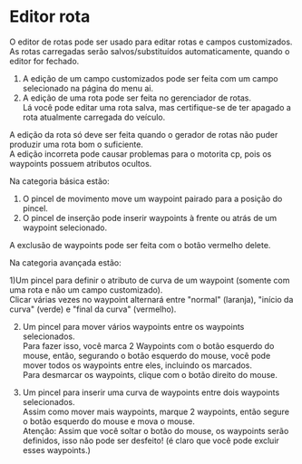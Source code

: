 # Editor rota

  
O editor de rotas pode ser usado para editar rotas e campos customizados.  
As rotas carregadas serão salvos/substituídos automaticamente, quando o editor for fechado.  
  
1) A edição de um campo customizados pode ser feita com um campo selecionado na página do menu ai.  
2) A edição de uma rota pode ser feita no gerenciador de rotas.  
    Lá você pode editar uma rota salva, mas certifique-se de ter apagado a rota atualmente carregada do veículo.  
  
A edição da rota só deve ser feita quando o gerador de rotas não puder produzir uma rota bom o suficiente.  
A edição incorreta pode causar problemas para o motorita cp, pois os waypoints possuem atributos ocultos.  


  
Na categoria básica estão:  

1) O pincel de movimento move um waypoint pairado para a posição do pincel.  
2) O pincel de inserção pode inserir waypoints à frente ou atrás de um waypoint selecionado.  
  
A exclusão de waypoints pode ser feita com o botão vermelho delete.  


  
Na categoria avançada estão:  

1)Um pincel para definir o atributo de curva de um waypoint (somente com uma rota e não um campo customizado).  
Clicar várias vezes no waypoint alternará entre "normal" (laranja), "início da curva" (verde) e "final da curva" (vermelho).  
  
2) Um pincel para mover vários waypoints entre os waypoints selecionados.  
Para fazer isso, você marca 2 Waypoints com o botão esquerdo do mouse, então, segurando o botão esquerdo do mouse, você pode mover todos os waypoints entre eles, incluindo os marcados.  
Para desmarcar os waypoints, clique com o botão direito do mouse.  
  
3) Um pincel para inserir uma curva de waypoints entre dois waypoints selecionados.  
Assim como mover mais waypoints, marque 2 waypoints, então segure o botão esquerdo do mouse e mova o mouse.  
Atenção: Assim que você soltar o botão do mouse, os waypoints serão definidos, isso não pode ser desfeito! (é claro que você pode excluir esses waypoints.)  
 

